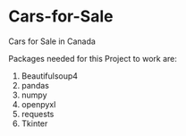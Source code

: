 # Cars-for-Sale
Cars for Sale in Canada

Packages needed for this Project to work are:

1. Beautifulsoup4
2. pandas
3. numpy
4. openpyxl
5. requests
6. Tkinter

